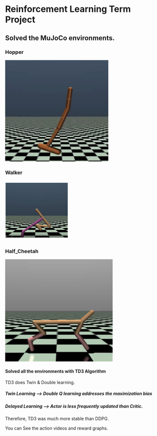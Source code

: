# Reinforcement Learning Term Project

## Solved the MuJoCo environments.
### Hopper
![image](./hopper.png)

### Walker
![image](./walker.png)

### Half_Cheetah
![image](./cheetah.png)

#### Solved all the environments with TD3 Algorithm  
TD3 does Twin & Double learning.  
##### Twin Learning --> Double Q learning addresses the maximization bias
##### Delayed Learning --> Actor is less frequently updated than Critic.
  
Therefore, TD3 was much more stable than DDPG.  
  
You can See the action videos and reward graphs.  
